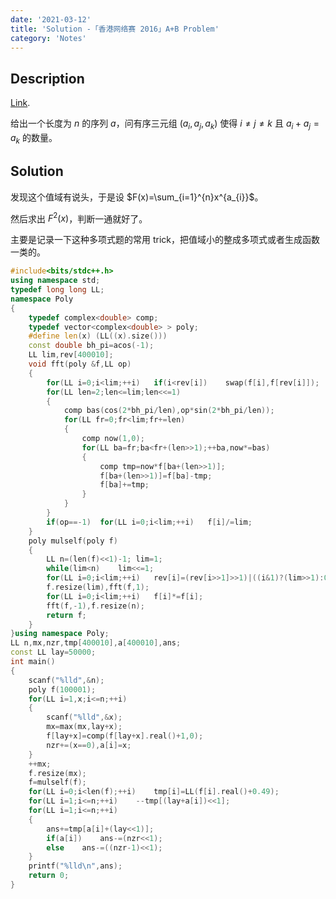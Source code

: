```yaml
---
date: '2021-03-12'
title: 'Solution -「香港网络赛 2016」A+B Problem'
category: 'Notes'
---
```


## Description

[Link](http://222.180.160.110:1024/problem/28863).

给出一个长度为 $n$ 的序列 $a$，问有序三元组 $(a_{i},a_{j},a_{k})$ 使得 $i\neq j\neq k$ 且 $a_{i}+a_{j}=a_{k}$ 的数量。

## Solution

发现这个值域有说头，于是设 $F(x)=\sum_{i=1}^{n}x^{a_{i}}$。

然后求出 $F^{2}(x)$，判断一通就好了。

主要是记录一下这种多项式题的常用 trick，把值域小的整成多项式或者生成函数一类的。

```cpp
#include<bits/stdc++.h>
using namespace std;
typedef long long LL;
namespace Poly
{
	typedef complex<double> comp;
	typedef vector<complex<double> > poly;
	#define len(x) (LL((x).size()))
	const double bh_pi=acos(-1);
	LL lim,rev[400010];
	void fft(poly &f,LL op)
	{
		for(LL i=0;i<lim;++i)	if(i<rev[i])	swap(f[i],f[rev[i]]);
		for(LL len=2;len<=lim;len<<=1)
		{
			comp bas(cos(2*bh_pi/len),op*sin(2*bh_pi/len));
			for(LL fr=0;fr<lim;fr+=len)
			{
				comp now(1,0);
				for(LL ba=fr;ba<fr+(len>>1);++ba,now*=bas)
				{
					comp tmp=now*f[ba+(len>>1)];
					f[ba+(len>>1)]=f[ba]-tmp;
					f[ba]+=tmp;
				}
			}
		}
		if(op==-1)	for(LL i=0;i<lim;++i)	f[i]/=lim;
	}
	poly mulself(poly f)
	{
		LL n=(len(f)<<1)-1; lim=1;
		while(lim<n)	lim<<=1;
		for(LL i=0;i<lim;++i)	rev[i]=(rev[i>>1]>>1)|((i&1)?(lim>>1):0);
		f.resize(lim),fft(f,1);
		for(LL i=0;i<lim;++i)	f[i]*=f[i];
		fft(f,-1),f.resize(n);
		return f;
	}
}using namespace Poly;
LL n,mx,nzr,tmp[400010],a[400010],ans;
const LL lay=50000;
int main()
{
	scanf("%lld",&n);
	poly f(100001);
	for(LL i=1,x;i<=n;++i)
	{
		scanf("%lld",&x);
		mx=max(mx,lay+x);
		f[lay+x]=comp(f[lay+x].real()+1,0);
		nzr+=(x==0),a[i]=x;
	}
	++mx;
	f.resize(mx);
	f=mulself(f);
	for(LL i=0;i<len(f);++i)	tmp[i]=LL(f[i].real()+0.49);
	for(LL i=1;i<=n;++i)	--tmp[(lay+a[i])<<1];
	for(LL i=1;i<=n;++i)
	{
		ans+=tmp[a[i]+(lay<<1)];
		if(a[i])	ans-=(nzr<<1);
		else	ans-=((nzr-1)<<1);
	}
	printf("%lld\n",ans);
	return 0;
}
```